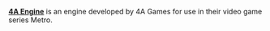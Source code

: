 [**4A Engine**](https://en.wikipedia.org/wiki/4A_Engine) is an engine developed by 4A Games for use in their video game series Metro.
